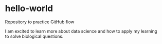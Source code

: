 # hello-world
Repository to practice GitHub flow

I am excited to learn more about data science and how to apply my learning to solve biological questions.

